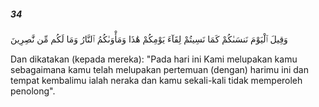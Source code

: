 ##### 34

<span class="ayah">وَقِيلَ ٱلْيَوْمَ نَنسَىٰكُمْ كَمَا نَسِيتُمْ لِقَآءَ يَوْمِكُمْ هَٰذَا وَمَأْوَىٰكُمُ ٱلنَّارُ وَمَا لَكُم مِّن نَّٰصِرِينَ</span>

<span class="ayah_translation">Dan dikatakan (kepada mereka): "Pada hari ini Kami melupakan kamu sebagaimana kamu telah melupakan pertemuan (dengan) harimu ini dan tempat kembalimu ialah neraka dan kamu sekali-kali tidak memperoleh penolong".</span>

